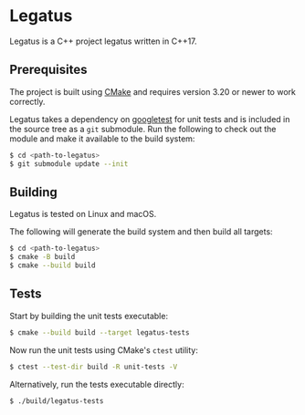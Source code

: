 # Legatus
Legatus is a C++ project legatus written in C++17.

## Prerequisites
The project is built using [CMake](https://cmake.org/) and requires version 3.20 or newer to work correctly.

Legatus takes a dependency on [googletest](https://github.com/google/googletest) for unit tests and is included
in the source tree as a `git` submodule. Run the following to check out the module and make it available
to the build system:
```bash
$ cd <path-to-legatus>
$ git submodule update --init
```

## Building
Legatus is tested on Linux and macOS.

The following will generate the build system and then build all targets:
```bash
$ cd <path-to-legatus>
$ cmake -B build
$ cmake --build build
```

## Tests
Start by building the unit tests executable:
```bash
$ cmake --build build --target legatus-tests
```

Now run the unit tests using CMake's `ctest` utility:
```bash
$ ctest --test-dir build -R unit-tests -V
```

Alternatively, run the tests executable directly:
```bash
$ ./build/legatus-tests
```
